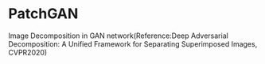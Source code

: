 # PatchGAN
Image Decomposition in GAN network(Reference:Deep Adversarial Decomposition: A Unified Framework for Separating Superimposed Images, CVPR2020)
